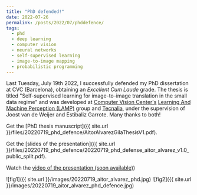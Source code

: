 ```yaml
---
title: "PhD defended!"
date: 2022-07-26
permalink: /posts/2022/07/phddefence/
tags:
  - phd
  - deep learning
  - computer vision
  - neural networks
  - self-supervised learning
  - image-to-image mapping
  - probabilistic programming
---
```

					  
Last Tuesday, July 19th 2022, I successfully defended my PhD dissertation at CVC (Barcelona), obtaining an _Excellent Cum Laude_ grade. The thesis is titled "Self-supervised learning for image-to-image translation in the small data regime" and was developed at [Computer Vision Center's](http://www.cvc.uab.es/) [Learning And Machine Perception (LAMP)](http://www.cvc.uab.es/lamp/) group and [Tecnalia](https://www.tecnalia.com/), under the supervision of Joost van de Weijer and Estibaliz Garrote. Many thanks to both!

Get the [PhD thesis manuscript]({{ site.url }}/files/20220719_phd_defence/AitorAlvarezGilaThesisV1.pdf).

Get the [slides of the presentation]({{ site.url }}/files/20220719_phd_defence/20220719_phd_defense_aitor_alvarez_v1.0_public_split.pdf).

Watch the [video of the presentation (soon available)](http://www.cvc.uab.es/cvctv/?id=348))
 
![fig1]({{ site.url }}/images/20220719_aitor_alvarez_phd.jpg)
![fig2]({{ site.url }}/images/20220719_aitor_alvarez_phd_defence.jpg)

 

